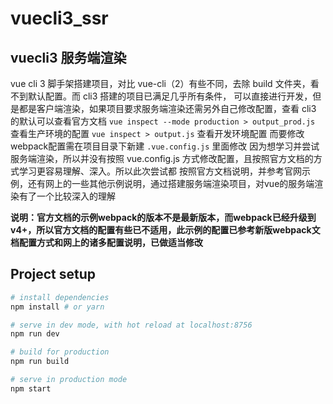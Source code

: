 # vuecli3_ssr

## vuecli3 服务端渲染

vue cli 3 脚手架搭建项目，对比 vue-cli（2）有些不同，去除 build 文件夹，看不到默认配置。而 cli3 搭建的项目已满足几乎所有条件，
可以直接进行开发，但是都是客户端渲染，如果项目要求服务端渲染还需另外自己修改配置，查看 cli3 的默认可以查看官方文档
`vue inspect --mode production > output_prod.js` 查看生产环境的配置
`vue inspect > output.js` 查看开发环境配置
而要修改webpack配置需在项目目录下新建 `.vue.config.js` 里面修改
因为想学习并尝试服务端渲染，所以并没有按照 vue.config.js 方式修改配置，且按照官方文档的方式学习更容易理解、深入。所以此次尝试都
按照官方文档说明，并参考官网示例，还有网上的一些其他示例说明，通过搭建服务端渲染项目，对vue的服务端渲染有了一个比较深入的理解

**说明：官方文档的示例webpack的版本不是最新版本，而webpack已经升级到v4+，所以官方文档的配置有些已不适用，此示例的配置已参考新版webpack文档配置方式和网上的诸多配置说明，已做适当修改**

## Project setup

``` bash
# install dependencies
npm install # or yarn

# serve in dev mode, with hot reload at localhost:8756
npm run dev

# build for production
npm run build

# serve in production mode
npm start
```
